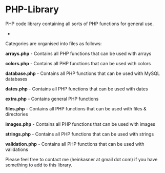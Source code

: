 <h1>PHP-Library</h1>

<p>PHP code library containing all sorts of PHP functions for general use.</p>

-

Categories are organised into files as follows:

<strong>arrays.php</strong> - Contains all PHP functions that can be used with arrays

<strong>colors.php</strong> - Contains all PHP functions that can be used with colors

<strong>database.php</strong> - Contains all PHP functions that can be used with MySQL databases

<strong>dates.php</strong> - Contains all PHP functions that can be used with dates

<strong>extra.php</strong> - Contains general PHP functions

<strong>files.php</strong> - Contains all PHP functions that can be used with files & directories

<strong>images.php</strong> - Contains all PHP functions that can be used with images

<strong>strings.php</strong> - Contains all PHP functions that can be used with strings

<strong>validation.php</strong> - Contains all PHP functions that can be used with validations

Please feel free to contact me (heinkasner at gmail dot com) if you have something to add to this library.

